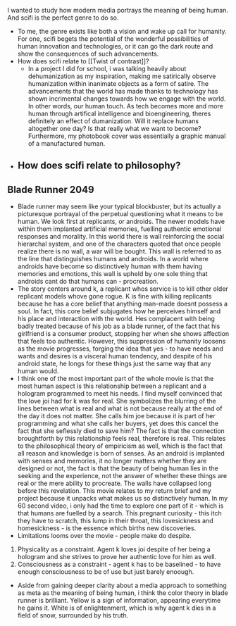  I wanted to study how modern media portrays the meaning of being human. And scifi is the perfect genre to do so. 
- To me, the genre exists like both a vision and wake up call for humanity. For one, scifi begets the potential of the wonderful possibilities of human innovation and technologies, or it can go the dark route and show the consequences of such advancements. 
- How does scifi relate to [[Twist of contrast]]? 
	- In a project I did for school, i was talking heavily about dehumanization as my inspiration, making me satirically observe humanization within inanimate objects as a form of satire. The advancements that the world has made thanks to technology has shown incrimental changes towards how we engage with the world. In other words, our human touch. As tech becomes more and more human through artifical intelligence and bioengineering, theres definitely an effect of dumanization. Will it replace humans altogether one day? Is that really what we want to become? Furthermore, my photobook cover was essentially a graphic manual of a manufactured human.
- How does scifi relate to philosophy?
	- 

## Blade Runner 2049 
- Blade runner may seem like your typical blockbuster, but its actually a picturesque portrayal of the perpetual questioning what it means to be human. We look first at replicants, or androids. The newer models have within them implanted artificial memories, fuelling authentic emotional responses and morality. In this world there is wall reinforcing the social hierarchal system, and one of the characters quoted that once people realize there is no wall, a war will be bought. This wall is referred to as the line that distinguishes humans and androids. In a world where androids have become so distinctively human with them having memories and emotions, this wall is upheld by one sole thing that androids cant do that humans can - procreation. 
- The story centers around k, a replicant whos service is to kill other older replicant models whove gone rogue. K is fine with killing replicants because he has a core belief that anything man-made doesnt possess a soul. In fact, this core belief subjugates how he perceives himself and his place and interaction with the world. Hes complacent with being badly treated because of his job as a blade runner, of the fact that his girlfriend is a consumer product, stopping her when she shows affection that feels too authentic. However, this suppression of humanity loosens as the movie progresses, forging the idea that yes - to have needs and wants and desires is a visceral human tendency, and despite of his android state, he longs for these things just the same way that any human would.
- I think one of the most important part of the whole movie is that the most human aspect is this relationship between a replicant and a hologram programmed to meet his needs. I find myself convinced that the love joi had for k was for real. She symbolizes the blurring of the lines between what is real and what is not because really at the end of the day it does not matter. She calls him joe because it is part of her programming and what she calls her buyers, yet does this cancel the fact that she seflessly died to save him? The fact is that the connection broughtforth by this relationship feels real, therefore is real. This relates to the philosophical theory of empiricism as well, which is the fact that all reason and knowledge is born of senses. As an android is implanted with senses and memories, it no longer matters whether they are designed or not, the fact is that the beauty of being human lies in the seeking and the experience, not the answer of whether these things are real or the mere ability to procreate. The walls have collapsed long before this revelation. This movie relates to my return brief and my project because it unpacks what makes us so distinctively human. In my 60 second video, i only had the time to explore one part of it - which is that humans are fuelled by a search. This pregnant curiosity - this itch they have to scratch, this lump in their throat, this lovesickness and homesickness - is the essence which births new discoveries. 
- Limitations looms over the movie - people make do despite. 
1. Physicality as a constraint. Agent k loves joi despite of her being a hologram and she strives to prove her authentic love for him as well. 
2. Consciousness as a constraint - agent k has to be baselined - to have enough consciousness to be of use but just barely enoough. 

- Aside from gaining deeper clarity about a media approach to something as meta as the meaning of being human, i think the color theory in blade runner is brilliant. Yellow is a sign of information, appearing everytime he gains it. White is of enlightenment, which is why agent k dies in a field of snow, surrounded by his truth.